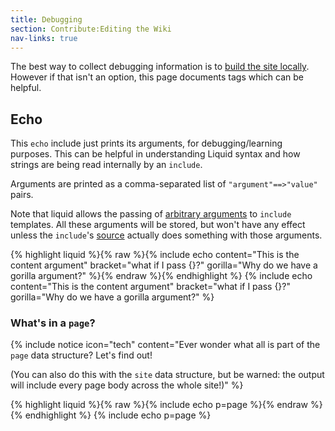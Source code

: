 ```yaml
---
title: Debugging
section: Contribute:Editing the Wiki
nav-links: true
---
```


The best way to collect debugging information is to [build the site locally](/editing/advanced). However if that isn't an option, this page documents tags which can be helpful.

## Echo

This `echo` include just prints its arguments, for debugging/learning purposes. This can be helpful in understanding Liquid syntax and how strings are being read internally by an `include`.

Arguments are printed as a comma-separated list of `"argument"==>"value"` pairs.

Note that liquid allows the passing of [arbitrary arguments](https://jekyllrb.com/docs/includes/) to `include` templates. All these arguments will be stored, but won't have any effect unless the `include`'s [source](https://github.com/imagej/imagej.github.io/tree/main/_includes) actually does something with those arguments.

{% highlight liquid %}{% raw %}{% include echo content="This is the content argument" bracket="what if I pass {}?" gorilla="Why do we have a gorilla argument?" %}{% endraw %}{% endhighlight %}
{% include echo content="This is the content argument" bracket="what if I pass {}?" gorilla="Why do we have a gorilla argument?" %}

### What's in a `page`?

{% include notice icon="tech" content="Ever wonder what all is part of the `page` data structure? Let's find out! 

(You can also do this with the `site` data structure, but be warned: the output will include every page body across the whole site!)" %}

{% highlight liquid %}{% raw %}{% include echo p=page %}{% endraw %}{% endhighlight %}
{% include echo p=page %}
